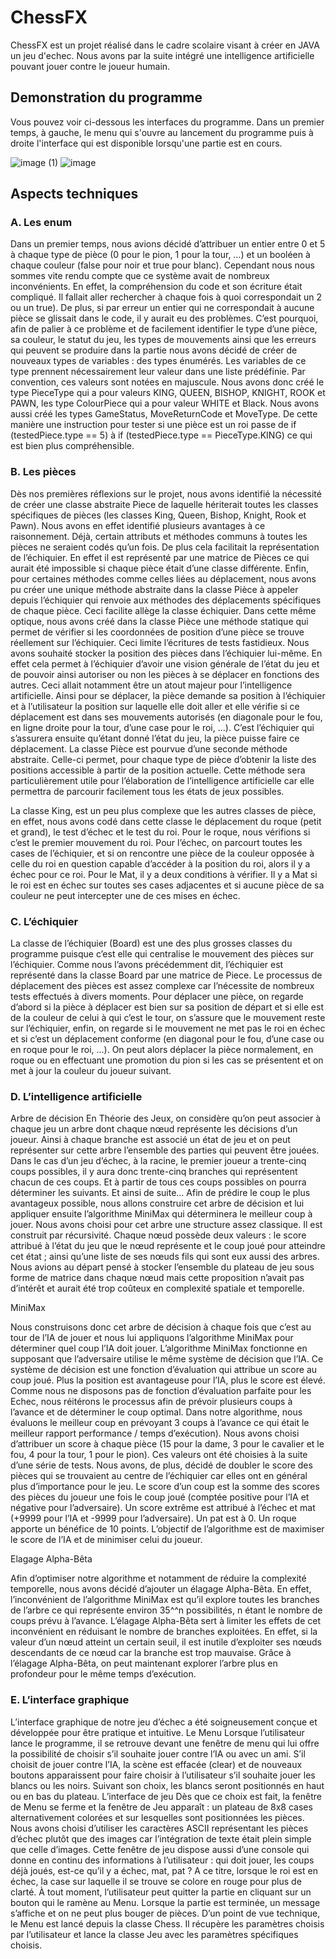 
# ChessFX

ChessFX est un projet réalisé dans le cadre scolaire visant à créer en JAVA un jeu d'echec. Nous avons par la suite intégré une intelligence artificielle pouvant jouer contre le joueur humain.


## Demonstration du programme

Vous pouvez voir ci-dessous les interfaces du programme. Dans un premier temps, à gauche, le menu qui s'ouvre au lancement du programme puis à droite l'interface qui est disponible lorsqu'une partie est en cours.

![image (1)](https://github.com/user-attachments/assets/f6095ed0-ce3c-44e7-bcb9-d3eb5a010fe8)
![image](https://github.com/user-attachments/assets/763406a3-5d76-4a2b-8945-0d92c2f79439)


## Aspects techniques
### A.	Les enum
Dans un premier temps, nous avions décidé d’attribuer un entier entre 0 et 5 à chaque type de pièce (0 pour le pion, 1 pour la tour, …) et un booléen à chaque couleur (false pour noir et true pour blanc). Cependant nous nous sommes vite rendu compte que ce système avait de nombreux inconvénients. En effet, la compréhension du code et son écriture était compliqué. Il fallait aller rechercher à chaque fois à quoi correspondait un 2 ou un true). De plus, si par erreur un entier qui ne correspondait à aucune pièce se glissait dans le code, il y aurait eu des problèmes. C’est pourquoi, afin de palier à ce problème et de facilement identifier le type d’une pièce, sa couleur, le statut du jeu, les types de mouvements ainsi que les erreurs qui peuvent se produire dans la partie nous avons décidé de créer de nouveaux types de variables : des types énumérés. Les variables de ce type prennent nécessairement leur valeur dans une liste prédéfinie. Par convention, ces valeurs sont notées en majuscule. Nous avons donc créé le type PieceType qui a pour valeurs KING, QUEEN, BISHOP, KNIGHT, ROOK et PAWN, les type ColourPiece qui a pour valeur WHITE et Black. Nous avons aussi créé les types GameStatus, MoveReturnCode et MoveType. De cette manière une instruction pour tester si une pièce est un roi passe de if (testedPiece.type == 5) à if (testedPiece.type == PieceType.KING) ce qui est bien plus compréhensible.

### B.	Les pièces

Dès nos premières réflexions sur le projet, nous avons identifié la nécessité de créer une classe abstraite Piece de laquelle hériterait toutes les classes spécifiques de pièces (les classes King, Queen, Bishop, Knight, Rook et Pawn). Nous avons en effet identifié plusieurs avantages à ce raisonnement. Déjà, certain attributs et méthodes communs à toutes les pièces ne seraient codés qu’un fois. De plus cela facilitait la représentation de l’échiquier. En effet il est représenté par une matrice de Pièces ce qui aurait été impossible si chaque pièce était d’une classe différente. Enfin, pour certaines méthodes comme celles liées au déplacement, nous avons pu créer une unique méthode abstraite dans la classe Pièce à appeler depuis l’échiquier qui renvoie aux méthodes des déplacements spécifiques de chaque pièce. Ceci facilite allège la classe échiquier. Dans cette même optique, nous avons créé dans la classe Pièce une méthode statique qui permet de vérifier si les coordonnées de position d’une pièce se trouve réellement sur l’échiquier. Ceci limite l’écritures de tests fastidieux.
	Nous avons souhaité stocker la position des pièces dans l’échiquier lui-même. En effet cela permet à l’échiquier d’avoir une vision générale de l’état du jeu et de pouvoir ainsi autoriser ou non les pièces à se déplacer en fonctions des autres. Ceci allait notamment être un atout majeur pour l’intelligence artificielle. Ainsi pour se déplacer, la pièce demande sa position à l’échiquier et à l’utilisateur la position sur laquelle elle doit aller et elle vérifie si ce déplacement est dans ses mouvements autorisés (en diagonale pour le fou, en ligne droite pour la tour, d’une case pour le roi, …). C’est l’échiquier qui s’assurera ensuite qu’étant donné l’état du jeu, la pièce puisse faire ce déplacement.
	La classe Pièce est pourvue d’une seconde méthode abstraite. Celle-ci permet, pour chaque type de pièce d’obtenir la liste des positions accessible à partir de la position actuelle. Cette méthode sera particulièrement utile pour l’élaboration de l’intelligence artificielle car elle permettra de parcourir facilement tous les états de jeux possibles.

La classe King, est un peu plus complexe que les autres classes de pièce, en effet, nous avons codé dans cette classe le déplacement du roque (petit et grand), le test d’échec et le test du roi. Pour le roque, nous vérifions si c’est le premier mouvement du roi. Pour l’échec, on parcourt toutes les cases de l’échiquier, et si on rencontre une pièce de la couleur opposée à celle du roi en question capable d’accéder à la position du roi, alors il y a échec pour ce roi. Pour le Mat, il y a deux conditions à vérifier. Il y a Mat si le roi est en échec sur toutes ses cases adjacentes et si aucune pièce de sa couleur ne peut intercepter une de ces mises en échec. 

### C.	L’échiquier

La classe de l’échiquier (Board) est une des plus grosses classes du programme puisque c’est elle qui centralise le mouvement des pièces sur l’échiquier. Comme nous l’avons précédemment dit, l’échiquier est représenté dans la classe Board par une matrice de Piece. 
Le processus de déplacement des pièces est assez complexe car l’nécessite de nombreux tests effectués à divers moments. Pour déplacer une pièce, on regarde d’abord si la pièce à déplacer est bien sur sa position de départ et si elle est de la couleur de celui à qui c’est le tour, on s’assure que le mouvement reste sur l’échiquier, enfin, on regarde si le mouvement ne met pas le roi en échec et si c’est un déplacement conforme (en diagonal pour le fou, d’une case ou en roque pour le roi, …). On peut alors déplacer la pièce normalement, en roque ou en effectuant une promotion du pion si les cas se présentent et on met à jour la couleur du joueur suivant.

### D.	L’intelligence artificielle
Arbre de décision
En Théorie des Jeux, on considère qu’on peut associer à chaque jeu un arbre dont chaque nœud représente les décisions d’un joueur. Ainsi à chaque branche est associé un état de jeu et on peut représenter sur cette arbre l’ensemble des parties qui peuvent être jouées. Dans le cas d’un jeu d’échec, à la racine, le premier joueur a trente-cinq coups possibles, il y aura donc trente-cinq branches qui représentent chacun de ces coups. Et à partir de tous ces coups possibles on pourra déterminer les suivants. Et ainsi de suite…
Afin de prédire le coup le plus avantageux possible, nous allons construire cet arbre de décision et lui appliquer ensuite l’algorithme MiniMax qui déterminera le meilleur coup à jouer. Nous avons choisi pour cet arbre une structure assez classique. Il est construit par récursivité. Chaque nœud possède deux valeurs : le score attribué à l’état du jeu que le nœud représente et le coup joué pour atteindre cet état ; ainsi qu’une liste de ses nœuds fils qui sont eux aussi des arbres. Nous avions au départ pensé à stocker l’ensemble du plateau de jeu sous forme de matrice dans chaque nœud mais cette proposition n’avait pas d’intérêt et aurait été trop coûteux en complexité spatiale et temporelle.

MiniMax

Nous construisons donc cet arbre de décision à chaque fois que c’est au tour de l’IA de jouer et nous lui appliquons l’algorithme MiniMax pour déterminer quel coup l’IA doit jouer. L’algorithme MiniMax fonctionne en supposant que l’adversaire utilise le même système de décision que l’IA. Ce système de décision est une fonction d’évaluation qui attribue un score au coup joué. Plus la position est avantageuse pour l’IA, plus le score est élevé. Comme nous ne disposons pas de fonction d’évaluation parfaite pour les Echec, nous réitérons le processus afin de prévoir plusieurs coups à l’avance et de déterminer le coup optimal. Dans notre algorithme, nous évaluons le meilleur coup en prévoyant 3 coups à l’avance ce qui était le meilleur rapport performance / temps d’exécution). Nous avons choisi d’attribuer un score à chaque pièce (15 pour la dame, 3 pour le cavalier et le fou, 4 pour la tour, 1 pour le pion). Ces valeurs ont été choisies à la suite d’une série de tests. Nous avons, de plus, décidé de doubler le score des pièces qui se trouvaient au centre de l’échiquier car elles ont en général plus d’importance pour le jeu. Le score d’un coup est la somme des scores des pièces du joueur une fois le coup joué (comptée positive pour l’IA et négative pour l’adversaire). Un score extrême est attribué à l’échec et mat (+9999 pour l’IA et -9999 pour l’adversaire). Un pat est à 0. Un roque apporte un bénéfice de 10 points. L’objectif de l’algorithme est de maximiser le score de l’IA et de minimiser celui du joueur.

Elagage Alpha-Bêta

Afin d’optimiser notre algorithme et notamment de réduire la complexité temporelle, nous avons décidé d’ajouter un élagage Alpha-Bêta. En effet, l’inconvénient de l’algorithme MiniMax est qu’il explore toutes les branches de l’arbre ce qui représente environ 35^^n possibilités, n étant le nombre de coups prévu à l’avance. L’élagage Alpha-Bêta sert à limiter les effets de cet inconvénient en réduisant le nombre de branches exploitées. En effet, si la valeur d’un nœud atteint un certain seuil, il est inutile d’exploiter ses nœuds descendants de ce nœud car la branche est trop mauvaise. Grâce à l’élagage Alpha-Bêta, on peut maintenant explorer l’arbre plus en profondeur pour le même temps d’exécution.

### E.	L’interface graphique

L’interface graphique de notre jeu d’échec a été soigneusement conçue et développée pour être pratique et intuitive. 
Le Menu
	Lorsque l’utilisateur lance le programme, il se retrouve devant une fenêtre de menu qui lui offre la possibilité de choisir s’il souhaite jouer contre l’IA ou avec un ami. S’il choisit de jouer contre l’IA, la scène est effacée (clear) et de nouveaux boutons apparaissent pour faire choisir à l’utilisateur s’il souhaite jouer les blancs ou les noirs. Suivant son choix, les blancs seront positionnés en haut ou en bas du plateau. 
L’interface de jeu
Dès que ce choix est fait, la fenêtre de Menu se ferme et la fenêtre de Jeu apparaît : un plateau de 8x8 cases alternativement colorées et sur lesquelles sont positionnées les pièces. Nous avons choisi d’utiliser les caractères ASCII représentant les pièces d’échec plutôt que des images car l’intégration de texte était plein simple que celle d’images. Cette fenêtre de jeu dispose aussi d’une console qui donne en continu des informations à l’utilisateur : qui doit jouer, les coups déjà joués, est-ce qu’il y a échec, mat, pat ? A ce titre, lorsque le roi est en échec, la case sur laquelle il se trouve se colore en rouge pour plus de clarté. À tout moment, l’utilisateur peut quitter la partie en cliquant sur un bouton qui le ramène au Menu. Lorsque la partie est terminée, un message s’affiche et on ne peut plus bouger de pièces.
D’un point de vue technique, le Menu est lancé depuis la classe Chess. Il récupère les paramètres choisis par l’utilisateur et lance la classe Jeu avec les paramètres spécifiques choisis.


